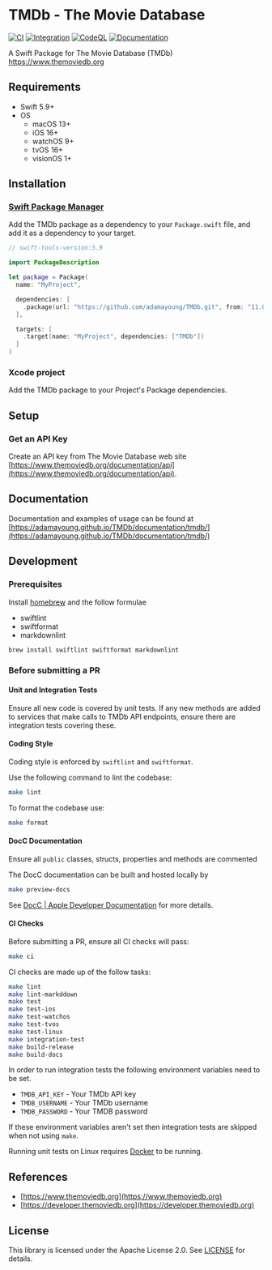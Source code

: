 # TMDb - The Movie Database

[![CI](https://github.com/adamayoung/TMDb/actions/workflows/ci.yml/badge.svg)](https://github.com/adamayoung/TMDb/actions/workflows/ci.yml)
[![Integration](https://github.com/adamayoung/TMDb/actions/workflows/integration.yml/badge.svg)](https://github.com/adamayoung/TMDb/actions/workflows/integration.yml)
[![CodeQL](https://github.com/adamayoung/TMDb/actions/workflows/codeql.yml/badge.svg)](https://github.com/adamayoung/TMDb/actions/workflows/codeql.yml)
[![Documentation](https://github.com/adamayoung/TMDb/actions/workflows/documentation.yml/badge.svg)](https://github.com/adamayoung/TMDb/actions/workflows/documentation.yml)

A Swift Package for The Movie Database (TMDb) <https://www.themoviedb.org>

## Requirements

* Swift 5.9+
* OS
  * macOS 13+
  * iOS 16+
  * watchOS 9+
  * tvOS 16+
  * visionOS 1+

## Installation

### [Swift Package Manager](https://github.com/apple/swift-package-manager)

Add the TMDb package as a dependency to your `Package.swift` file, and add it
as a dependency to your target.

```swift
// swift-tools-version:5.9

import PackageDescription

let package = Package(
  name: "MyProject",

  dependencies: [
    .package(url: "https://github.com/adamayoung/TMDb.git", from: "11.0.0")
  ],

  targets: [
    .target(name: "MyProject", dependencies: ["TMDb"])
  ]
)
```

### Xcode project

Add the TMDb package to your Project's Package dependencies.

## Setup

### Get an API Key

Create an API key from The Movie Database web site
[https://www.themoviedb.org/documentation/api](https://www.themoviedb.org/documentation/api).

## Documentation

Documentation and examples of usage can be found at
[https://adamayoung.github.io/TMDb/documentation/tmdb/](https://adamayoung.github.io/TMDb/documentation/tmdb/)

## Development

### Prerequisites

Install [homebrew](https://brew.sh) and the follow formulae

* swiftlint
* swiftformat
* markdownlint

```bash
brew install swiftlint swiftformat markdownlint
```

### Before submitting a PR

#### Unit and Integration Tests

Ensure all new code is covered by unit tests. If any new methods are added to
services that make calls to TMDb API endpoints, ensure there are integration tests
covering these.

#### Coding Style

Coding style is enforced by `swiftlint` and `swiftformat`.

Use the following command to lint the codebase:

```bash
make lint
```

To format the codebase use:

```bash
make format
```

#### DocC Documentation

Ensure all `public` classes, structs, properties and methods are commented

The DocC documentation can be built and hosted locally by

```bash
make preview-docs
```

See [DocC | Apple Developer Documentation](https://developer.apple.com/documentation/docc)
for more details.

#### CI Checks

Before submitting a PR, ensure all CI checks will pass:

```bash
make ci
```

CI checks are made up of the follow tasks:

```bash
make lint
make lint-markddown
make test
make test-ios
make test-watchos
make test-tvos
make test-linux
make integration-test
make build-release
make build-docs
```

In order to run integration tests the following environment variables need to
be set.

* `TMDB_API_KEY` - Your TMDb API key
* `TMDB_USERNAME` - Your TMDb username
* `TMDB_PASSWORD` - Your TMDB password

If these environment variables aren't set then integration tests are skipped
when not using `make`.

Running unit tests on Linux requires [Docker](https://www.docker.com) to be
running.

## References

* [https://www.themoviedb.org](https://www.themoviedb.org)
* [https://developer.themoviedb.org](https://developer.themoviedb.org)

## License

This library is licensed under the Apache License 2.0. See
[LICENSE](https://github.com/adamayoung/TMDb/blob/main/LICENSE) for details.
